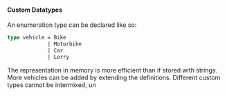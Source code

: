 #### Custom Datatypes
An enumeration type can be declared like so:
```ocaml
type vehicle = Bike
             | Motorbike
             | Car
             | Lorry
```
The representation in memory is more efficient than if stored with strings. More vehicles can be added by extending the definitions. Different custom types cannot be intermixed, un